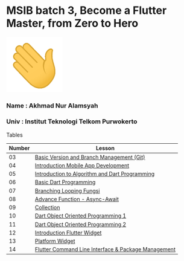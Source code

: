 # MSIB batch 3, Become a Flutter Master, from Zero to Hero

<img src="https://raw.githubusercontent.com/ABSphreak/ABSphreak/master/gifs/Hi.gif" width="150px">

### Name : Akhmad Nur Alamsyah
### Univ : Institut Teknologi Telkom Purwokerto

Tables

|Number |Lesson |
|----- |----- |
|03 | [Basic Version and Branch Management (Git)](https://github.com/Madd-G/flutter-Akhmad-Nur-Alamsyah/tree/main/03_Basic%20Version%20and%20Branch%20Management%20(Git)) | 
|04 | [Introduction Mobile App Development](https://github.com/Madd-G/flutter-Akhmad-Nur-Alamsyah/tree/main/04_Introduction%20Mobile%20App%20Development) |
|05 | [Introduction to Algorithm and Dart Programming](https://github.com/Madd-G/flutter-Akhmad-Nur-Alamsyah/tree/main/05_Introduction%20to%20Algorithm%20and%20Dart%20Programming) |
|06 | [Basic Dart Programming](https://github.com/Madd-G/flutter-Akhmad-Nur-Alamsyah/tree/main/06_Basic%20Dart%20Programming) |
|07 | [Branching Looping Fungsi](https://github.com/Madd-G/flutter-Akhmad-Nur-Alamsyah/tree/main/07_Branching%20Looping%20Function) |
|08 | [Advance Function - Async-Await](https://github.com/Madd-G/flutter-Akhmad-Nur-Alamsyah/tree/main/08_Advance%20Function-%20Async-Await) |
|09 | [Collection](https://github.com/Madd-G/flutter-Akhmad-Nur-Alamsyah/tree/main/09_Collection) |
|10 | [Dart Object Oriented Programming 1](https://github.com/Madd-G/flutter-Akhmad-Nur-Alamsyah/tree/main/10_Dart%20Object%20Oriented%20Programming%201) |
|11 | [Dart Object Oriented Programming 2](https://github.com/Madd-G/flutter-Akhmad-Nur-Alamsyah/tree/main/11_Dart%20Object%20Oriented%20Programming%202) |
|12 | [Introduction Flutter Widget](https://github.com/Madd-G/flutter-Akhmad-Nur-Alamsyah/tree/main/12_Introduction%20Flutter%20Widget) |
|13 | [Platform Widget](https://github.com/Madd-G/flutter-Akhmad-Nur-Alamsyah/tree/main/13_Platform%20Widget) |
|14 | [Flutter Command Line Interface & Package Management](https://github.com/Madd-G/flutter-Akhmad-Nur-Alamsyah/tree/dev/14_Flutter%20CLI%20and%20Package%20Management) |